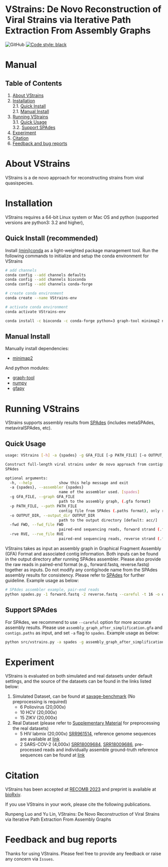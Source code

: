 # VStrains: De Novo Reconstruction of Viral Strains via Iterative Path Extraction From Assembly Graphs

![GitHub](https://img.shields.io/github/license/metagentools/VStrains)
[![Code style: black](https://img.shields.io/badge/code%20style-black-000000.svg)](https://github.com/psf/black)

Manual
===========

Table of Contents
-----------------

1. [About VStrains](#sec1) </br>
2. [Installation](#sec2) </br>
   2.1. [Quick Install](#sec2.1) </br>
   2.1. [Manual Install](#sec2.2) </br>
3. [Running VStrains](#sec3) </br>
   3.1. [Quick Usage](#sec3.1) </br>
   3.2. [Support SPAdes](#sec3.2) </br>
4. [Experiment](#sec4) </br>
5. [Citation](#sec5) </br>
6. [Feedback and bug reports](#sec6)</br>
<a name="sec1"></a>
# About VStrains

VStrains is a de novo approach for reconstructing strains from viral quasispecies.

<!-- Please refer to our [paper](NULL) and [supplementary Material](NULL) for details methodology. -->

<a name="sec2"></a>
# Installation

VStrains requires a 64-bit Linux system or Mac OS and python (supported versions are python3: 3.2 and higher), 

<a name="sec2.1"></a>
## Quick Install (**recommended**)

Install [(mini)conda](https://conda.io/miniconda.html) as a light-weighted package management tool. Run the following commands to initialize and setup the conda environment for VStrains

```bash
# add channels
conda config --add channels defaults
conda config --add channels bioconda
conda config --add channels conda-forge

# create conda environment
conda create --name VStrains-env

# activate conda environment
conda activate VStrains-env

conda install -c bioconda -c conda-forge python=3 graph-tool minimap2 numpy gfapy
```

<a name="sec2.2"></a>
## Manual Install

Manually install dependencies: 
- [minimap2](https://github.com/lh3/minimap2)  

And python modules:
- [graph-tool](https://graph-tool.skewed.de)
- [numpy](https://numpy.org)
- [gfapy](https://github.com/ggonnella/gfapy)

<a name="sec3"></a>
# Running VStrains

VStrains supports assembly results from [SPAdes](https://github.com/ablab/spades) (includes metaSPAdes, metaviralSPAdes, etc).

<a name="sec3.1"></a>
## Quick Usage

```bash
usage: VStrains [-h] -a {spades} -g GFA_FILE [-p PATH_FILE] [-o OUTPUT_DIR] -fwd FWD -rve RVE

Construct full-length viral strains under de novo approach from contigs and assembly graph, currently supports
SPAdes

optional arguments:
  -h, --help            show this help message and exit
  -a {spades}, --assembler {spades}
                        name of the assembler used. [spades]
  -g GFA_FILE, --graph GFA_FILE
                        path to the assembly graph, (.gfa format)
  -p PATH_FILE, --path PATH_FILE
                        contig file from SPAdes (.paths format), only required for SPAdes. e.g., contigs.paths
  -o OUTPUT_DIR, --output_dir OUTPUT_DIR
                        path to the output directory [default: acc/]
  -fwd FWD, --fwd_file FWD
                        paired-end sequencing reads, forward strand (.fastq format)
  -rve RVE, --rve_file RVE
                        paired-end sequencing reads, reverse strand (.fastq format)
```

VStrains takes as input an assembly graph in Graphical Fragment Assembly (GFA) Format and associated contig information. Both inputs can be found in the output directory after running SPAdes assembler. Please also provide the raw reads in paired-end format (e.g., forward.fastq, reverse.fastq) together as inputs. Do not modify any contig/node name from the SPAdes assembly results for consistency. Please refer to [SPAdes](https://github.com/ablab/spades) for further guideline. Example usage as below:

```bash
# SPAdes assembler example, pair-end reads
python spades.py -1 forward.fastq -2 reverse.fastq --careful -t 16 -o output_dir
```

<a name="sec3.2"></a>
## Support SPAdes

For SPAdes, we recommend to use `--careful` option for more accurate assembly results. Please use `assembly_graph_after_simplification.gfa` and `contigs.paths` as input, and set `-a` flag to `spades`. Example usage as below:

```bash
python src/vstrains.py -a spades -g assembly_graph_after_simplification.gfa -p contigs.paths -o output_dir -fwd forward.fastq -rve reverse.fastq
```

<!-- <a name="sec3.3"></a> -->
<!-- ## Parameters -->

<!-- ### Minimum Node Coverage

This sets the minimum node coverage for filtering the inaccurate nodes from initial assembly graph. By default, the node coverage is automatically set based on coverage distribution, which demonstrates good result among all tested datasets. Please use `-mc` flag to input the customized minimum node coverage if needed.

### Minimum Contig Length

Since SPAdes normally output all the nodes from assembly graph as contigs, short or low coverage contig may lead to less accuracy and confidence. By default, single node contig with length less than 250bp or coverage less then `--mc` (defined above) is filtered out. Please use `-ml` flag to input the customized minimum contig length if needed. -->

<a name="sec4"></a>
# Experiment

VStrains is evaluated on both simulated and real datasets under default settings, and the source of the datasets can be found in the links listed below:
1. Simulated Dataset, can be found at [savage-benchmark](https://bitbucket.org/jbaaijens/savage-benchmarks/src/master/) (No preprocessing is required)
   - 6 Poliovirus (20,000x)
   - 10 HCV (20,000x)
   - 15 ZIKV (20,000x)
2. Real Dataset (please refer to [Supplementary Material](https://www.biorxiv.org/content/10.1101/2022.10.21.513181v3.supplementary-material) for preprocessing the real datasets)
   - 5 HIV labmix (20,000x) [SRR961514](https://www.ncbi.nlm.nih.gov/sra/?term=SRR961514), reference genome sequences are available at [link](https://github.com/cbg-ethz/5-virus-mix/blob/master/data/REF.fasta)
   - 2 SARS-COV-2 (4,000x) [SRR18009684](https://www.ncbi.nlm.nih.gov/sra/?term=SRR18009684), [SRR18009686](https://www.ncbi.nlm.nih.gov/sra/?term=SRR18009686), pre-processed reads and individually assemble ground-truth reference sequences can be found at [link](https://github.com/RunpengLuo/sarscov2-4000x)

<a name="sec5"></a>
# Citation
VStrains has been accepted at [RECOMB 2023](http://recomb2023.bilkent.edu.tr/program.html) and preprint is available at [bioRxiv](https://www.biorxiv.org/content/10.1101/2022.10.21.513181v3).

If you use VStrains in your work, please cite the following publications.

Runpeng Luo and Yu Lin, VStrains: De Novo Reconstruction of Viral Strains via Iterative Path Extraction From Assembly Graphs

<a name="sec6"></a>
# Feedback and bug reports

Thanks for using VStrains. Please feel free to provide any feedback or raise any concern via `Issues`.
